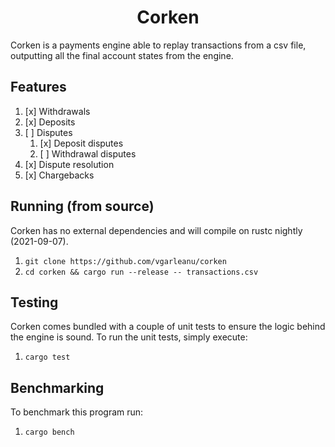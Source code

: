 <h1 align="center">Corken</h1>
Corken is a payments engine able to replay transactions from a csv file, outputting all the final account states from the engine.

## Features
1. [x] Withdrawals
2. [x] Deposits
3. [ ] Disputes
    1. [x] Deposit disputes
    2. [ ] Withdrawal disputes
4. [x] Dispute resolution
5. [x] Chargebacks

## Running (from source)
Corken has no external dependencies and will compile on rustc nightly (2021-09-07).
  1. `git clone https://github.com/vgarleanu/corken`
  2. `cd corken && cargo run --release -- transactions.csv`

## Testing
Corken comes bundled with a couple of unit tests to ensure the logic behind the engine is sound. To run the unit tests, simply execute:
  1. `cargo test`

## Benchmarking
To benchmark this program run:
  1. `cargo bench`
